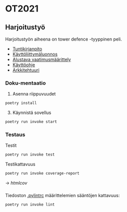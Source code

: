 # OT2021

## Harjoitustyö

Harjoitustyön aiheena on tower defence -tyyppinen peli.

- [Tuntikirjanpito](./td/dokumentaatio/tuntikirjanpito.md)
- [Käyttöliittymäluonnos](./td/dokumentaatio/kayttoliittymaluonnos.png)
- [Alustava vaatimusmäärittely](./td/dokumentaatio/vaatimusmaarittely.md)
- [Käyttöohje](./td/dokumentaatio/kayttoohje.md)
- [Arkkitehtuuri](./td/dokumentaatio/arkkitehtuurikuvaus.md)

### Doku-mentaatio

1. Asenna riippuvuudet

```bash
poetry install
```

3. Käynnistä sovellus

```bash
poetry run invoke start
```

### Testaus

Testit

```bash
poetry run invoke test
```

Testikattavuus

```bash
poetry run invoke coverage-report
```

-> _htmlcov_

###

Tiedoston [.pylintrc](./.pylintrc) määrittelemien sääntöjen kattavuus:

```bash
poetry run invoke lint
```
